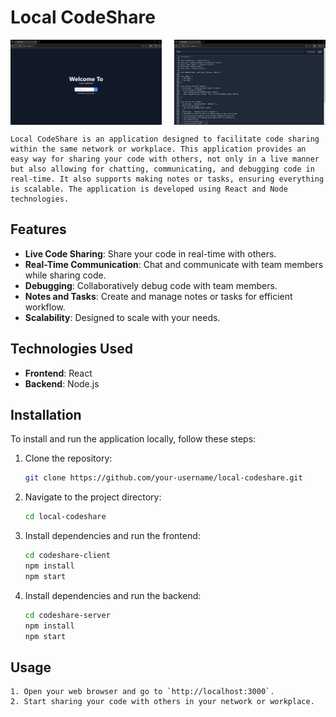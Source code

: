# Local CodeShare

<div style="display: flex; justify-content: space-between;">
  <img src="home.png" alt="Logo" style="width: 48%;"/>
  <img src="code.png" alt="Logo" style="width: 48%;"/>
</div>



    Local CodeShare is an application designed to facilitate code sharing within the same network or workplace. This application provides an easy way for sharing your code with others, not only in a live manner but also allowing for chatting, communicating, and debugging code in real-time. It also supports making notes or tasks, ensuring everything is scalable. The application is developed using React and Node technologies.

## Features

- **Live Code Sharing**: Share your code in real-time with others.
- **Real-Time Communication**: Chat and communicate with team members while sharing code.
- **Debugging**: Collaboratively debug code with team members.
- **Notes and Tasks**: Create and manage notes or tasks for efficient workflow.
- **Scalability**: Designed to scale with your needs.


## Technologies Used

- **Frontend**: React
- **Backend**: Node.js

## Installation

To install and run the application locally, follow these steps:

1. Clone the repository:
   ```sh
   git clone https://github.com/your-username/local-codeshare.git

2. Navigate to the project directory:
    ```sh
    cd local-codeshare

3. Install dependencies and run the frontend:
    ```sh
    cd codeshare-client
    npm install
    npm start

3. Install dependencies and run the backend:
    ```sh
    cd codeshare-server
    npm install
    npm start

## Usage

    1. Open your web browser and go to `http://localhost:3000`.
    2. Start sharing your code with others in your network or workplace.


